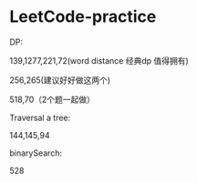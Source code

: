 # LeetCode-practice
DP:

139,1277,221,72(word distance 经典dp 值得拥有)

256,265(建议好好做这两个)

518,70（2个题一起做） 


Traversal a tree:

144,145,94

binarySearch:

528
